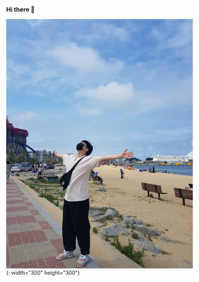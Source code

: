 ### Hi there 👋

![세상 다 내꺼](https://github.com/kwonmory/kwonmory/blob/master/images/go.jpeg){: width="300" height="300"}

<!--
**kwonmory/kwonmory** is a ✨ _special_ ✨ repository because its `README.md` (this file) appears on your GitHub profile.

Here are some ideas to get you started:

- 🔭 I’m currently working on ...
- 🌱 I’m currently learning ...
- 👯 I’m looking to collaborate on ...
- 🤔 I’m looking for help with ...
- 💬 Ask me about ...
- 📫 How to reach me: ...
- 😄 Pronouns: ...
- ⚡ Fun fact: ...
-->
